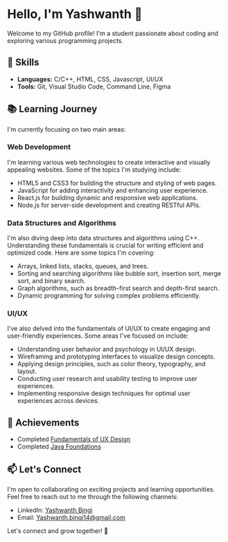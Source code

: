 # Hello, I'm Yashwanth 👋

Welcome to my GitHub profile! I'm a student passionate about coding and exploring various programming projects.

## 🌱 Skills

- **Languages:** C/C++, HTML, CSS, Javascript, UI/UX
- **Tools:** Git, Visual Studio Code, Command Line, Figma

## 📚 Learning Journey

I'm currently focusing on two main areas:

### Web Development

I'm learning various web technologies to create interactive and visually appealing websites. Some of the topics I'm studying include:

- HTML5 and CSS3 for building the structure and styling of web pages.
- JavaScript for adding interactivity and enhancing user experience.
- React.js for building dynamic and responsive web applications.
- Node.js for server-side development and creating RESTful APIs.

### Data Structures and Algorithms

I'm also diving deep into data structures and algorithms using C++. Understanding these fundamentals is crucial for writing efficient and optimized code. Here are some topics I'm covering:

- Arrays, linked lists, stacks, queues, and trees.
- Sorting and searching algorithms like bubble sort, insertion sort, merge sort, and binary search.
- Graph algorithms, such as breadth-first search and depth-first search.
- Dynamic programming for solving complex problems efficiently.

### UI/UX
 I've also delved into the fundamentals of UI/UX to create engaging and user-friendly experiences. Some areas I've focused on include:

- Understanding user behavior and psychology in UI/UX design.
- Wireframing and prototyping interfaces to visualize design concepts.
- Applying design principles, such as color theory, typography, and layout.
- Conducting user research and usability testing to improve user experiences.
- Implementing responsive design techniques for optimal user experiences across devices.

## 🌟 Achievements

- Completed [Fundamentals of UX Design](https://drive.google.com/file/d/10n3QFVkzEmEGQIiN4v8u33pMOY3ewgUX/view)
- Completed [Java Foundations](https://drive.google.com/file/d/13LsCMCshh2JMjqOlOZbD3GRYDlw3tajE/view)

## 📫 Let's Connect

I'm open to collaborating on exciting projects and learning opportunities. Feel free to reach out to me through the following channels:

- LinkedIn: [Yashwanth Bingi](https://www.linkedin.com/in/neveryash/)
- Email: [Yashwanth.bingi14@gmail.com](mailto:yashwanth.bingi14@gmail.com)

Let's connect and grow together! 🚀
